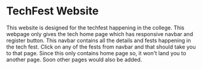 
# TechFest Website

This website is designed for the techfest happening in the college. This webpage only gives the tech home page which has responsive navbar and register button. This navbar contains all the details and fests happening in the tech fest. Click on any of the fests from navbar and that should take you to that page. Since this only contains home page so, it won't land you to another page. Soon other pages would also be added. 
